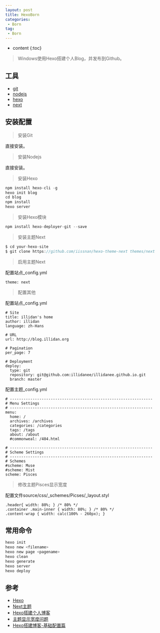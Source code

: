 ```yaml
---
layout: post
title: HexoBorn
categories:
 - Born
tag:
 - Born
---
```


* content
{:toc}

> Windows使用Hexo搭建个人Blog，并发布到Github。




## 工具

* [git](https://git-scm.com/)
* [nodejs](https://nodejs.org/en/)
* [hexo](https://hexo.io/)
* [next](https://github.com/iissnan/hexo-theme-next)

## 安装配置

> 安装Git

直接安装。

> 安装Nodejs

直接安装。

> 安装Hexo

```c
npm install hexo-cli -g
hexo init blog
cd blog
npm install
hexo server
```

> 安装Hexo模块

```c
npm install hexo-deployer-git --save
```

> 安装主题Next

```c
$ cd your-hexo-site
$ git clone https://github.com/iissnan/hexo-theme-next themes/next
```

> 启用主题Next

配置站点_config.yml

	theme: next

> 配置其他

配置站点_config.yml

	# Site
	title: illidan's home
	author: illidan
	language: zh-Hans

	# URL
	url: http://blog.illidan.org
	
	# Pagination
	per_page: 7
	
	# Deployment
	deploy: 
	  type: git
	  repository: git@github.com:illidanee/illidanee.github.io.git
	  branch: master

配置主题_config.yml

	# ---------------------------------------------------------------
	# Menu Settings
	# ---------------------------------------------------------------
	menu:
	  home: /
	  archives: /archives
	  categories: /categories
	  tags: /tags
	  about: /about
	  #commonweal: /404.html

	# ---------------------------------------------------------------
	# Scheme Settings
	# ---------------------------------------------------------------
	# Schemes
	#scheme: Muse
	#scheme: Mist
	scheme: Pisces

> 修改主题Pisces显示宽度

配置文件source/css/_schemes/Picses/_layout.styl

	.header{ width: 80%; } /* 80% */
	.container .main-inner { width: 80%; } /* 80% */
	.content-wrap { width: calc(100% - 260px); }
	

## 常用命令

```c
hexo init
hexo new <filename>
hexo new page <pagename>
hexo clean
hexo generate
hexo server
hexo deploy
```

## 参考

* [Hexo](https://hexo.io/)
* [Next主题](https://github.com/iissnan/hexo-theme-next)
* [Hexo搭建个人博客](http://baixin.io/2015/08/HEXO%E6%90%AD%E5%BB%BA%E4%B8%AA%E4%BA%BA%E5%8D%9A%E5%AE%A2/)
* [主题显示宽度问题](https://github.com/iissnan/hexo-theme-next/issues/759#issuecomment-202242848)
* [Hexo搭建博客-基础配置篇](http://www.jianshu.com/p/df3edc4286d2)
